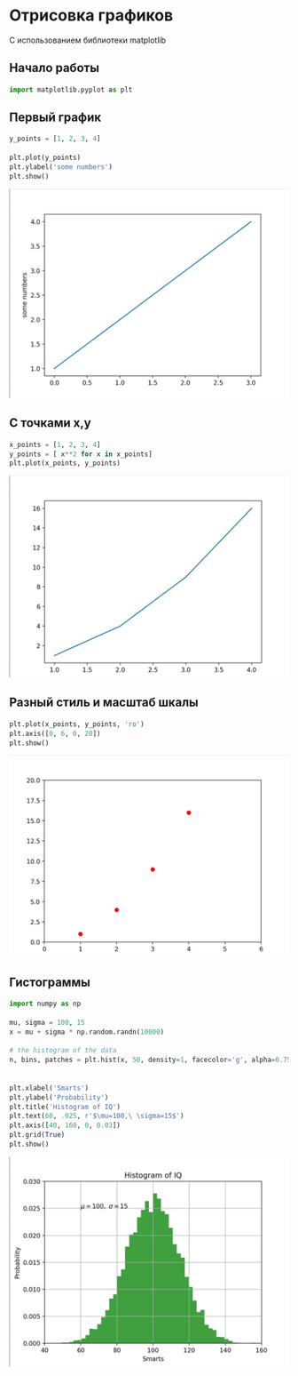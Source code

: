 # Отрисовка графиков

С использованием библиотеки matplotlib

## Начало работы

```python
import matplotlib.pyplot as plt
```

## Первый график 

```python
y_points = [1, 2, 3, 4]

plt.plot(y_points)
plt.ylabel('some numbers')
plt.show()
```

![plt_1](../img/plt_1.jpg)

## С точками x,y

```python
x_points = [1, 2, 3, 4]
y_points = [ x**2 for x in x_points]
plt.plot(x_points, y_points)
```

![plt_2](../img/plt_2.jpg)

## Разный стиль и масштаб шкалы

```python
plt.plot(x_points, y_points, 'ro')
plt.axis([0, 6, 0, 20])
plt.show()
```

![plt_3](../img/plt_3.jpg)

## Гистограммы

```python
import numpy as np

mu, sigma = 100, 15
x = mu + sigma * np.random.randn(10000)

# the histogram of the data
n, bins, patches = plt.hist(x, 50, density=1, facecolor='g', alpha=0.75)


plt.xlabel('Smarts')
plt.ylabel('Probability')
plt.title('Histogram of IQ')
plt.text(60, .025, r'$\mu=100,\ \sigma=15$')
plt.axis([40, 160, 0, 0.03])
plt.grid(True)
plt.show()
```

![plt_histogramm](../img/plt_histogramm.jpg)

